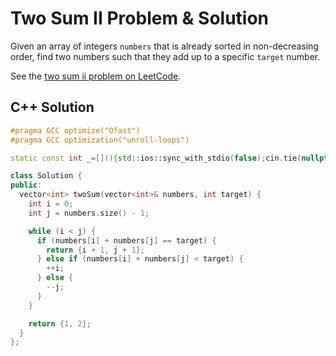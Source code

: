 # Two Sum II Problem & Solution

Given an array of integers `numbers` that is already sorted in non-decreasing order, find two numbers such that they add up to a specific `target` number.

See the [two sum ii problem on LeetCode](https://leetcode.com/problems/two-sum-ii-input-array-is-sorted).

## C++ Solution

```cpp
#pragma GCC optimize("Ofast")
#pragma GCC optimization("unroll-loops")

static const int _=[](){std::ios::sync_with_stdio(false);cin.tie(nullptr);cout.tie(nullptr);return 0;}();

class Solution {
public:
  vector<int> twoSum(vector<int>& numbers, int target) {
    int i = 0;
    int j = numbers.size() - 1;

    while (i < j) {
      if (numbers[i] + numbers[j] == target) {
        return {i + 1, j + 1};
      } else if (numbers[i] + numbers[j] < target) {
        ++i;
      } else {
        --j;
      }
    }

    return {1, 2};
  }
};
```
